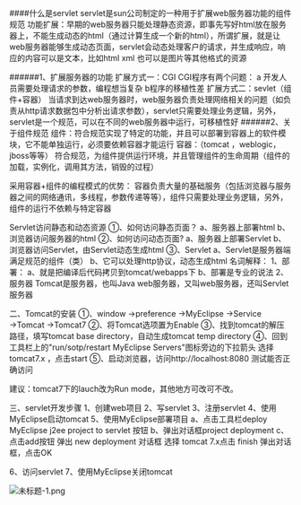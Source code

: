 ####什么是servlet
servlet是sun公司制定的一种用于扩展web服务器功能的组件规范
功能扩展：早期的web服务器只能处理静态资源，即事先写好html放在服务器上，不能生成动态的html（通过计算生成一个新的html），所谓扩展，就是让web服务器能够生成动态页面，servlet会动态处理客户的请求，并生成响应，响应的内容可以是文本，比如html xml 也可以是图片等其他格式的资源

######1、扩展服务器的功能
扩展方式一：CGI
CGI程序有两个问题：
  a 开发人员需要处理请求的参数，编程想当复杂
b程序的移植性差
扩展方式二：sevlet（组件+容器）
当请求到达web服务器时，web服务器负责处理网络相关的问题（如负责从http请求数据包中分析出请求参数），servlet只需要处理业务逻辑，另外，servlet是一个规范，可以在不同的web服务器中运行，可移植性好
######2、关于组件规范
 组件：符合规范实现了特定的功能，并且可以部署到容器上的软件模块，它不能单独运行，必须要依赖容器才能运行
容器：（tomcat ，weblogic，jboss等等）
符合规范，为组件提供运行环境，并且管理组件的生命周期（组件的加载，实例化，调用其方法，销毁的过程）

采用容器+组件的编程模式的优势：
容器负责大量的基础服务（包括浏览器与服务器之间的网络通讯，多线程，参数传递等等），组件只需要处理业务逻辑，另外，组件的运行不依赖与特定容器

Servlet访问静态和动态资源
①、如何访问静态页面？
    a、服务器上部署html
    b、浏览器访问服务器的html
②、如何访问动态页面?
    a、服务器上部署Servlet
    b、浏览器访问Servlet，由Servlet动态生成html
③、Servlet
    a、Servlet是服务器端满足规范的组件（类）
    b、它可以处理http协议，动态生成html
名词解释：
    1、部署：
	a、就是把编译后代码拷贝到tomcat/webapps下
	b、部署是专业的说法
    2、服务器
	Tomcat是服务器，也叫Java web服务器，又叫web服务器，还叫Servlet服务器

二、Tomcat的安装
    ①、window →preference →MyEclipse →Service →Tomcat →Tomcat7
    ②、将Tomcat选项置为Enable
    ③、找到tomcat的解压路径，填写tomcat base directory，自动生成tomcat temp directory
    ④、回到工具栏上的"run/sotp/restart MyEclipse Servers"图标旁边的下拉箭头 选择tomcat7.x ，点击start
    ⑤、启动浏览器，访问http://localhost:8080 测试能否正确访问


建议：tomcat7下的lauch改为Run mode，其他地方可改可不改。


三、servlet开发步骤
1、创建web项目
2、写servlet
3、注册servlet
4、使用MyEclipse启动tomcat
5、使用MyEclipse部署项目
    a、点击工具栏deploy MyEclipse j2ee project to servlet 按钮
  b、弹出对话框project deployment 
c、点击add按钮 弹出 new deployment 对话框 选择 tomcat 7.x点击 finish 弹出对话框，点击OK

6、访问servlet
7、使用MyEclipse关闭tomcat




![未标题-1.png](http://upload-images.jianshu.io/upload_images/66256-d81fc0fb65dc71ea.png?imageMogr2/auto-orient/strip%7CimageView2/2/w/1240)
